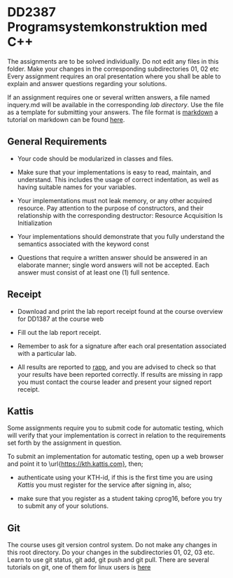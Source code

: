 # DD2387 Programsystemkonstruktion med C++

The assignments are to be solved individually. Do not edit any files in this folder. Make your changes in the corresponding subdirectories 01, 02 etc
Every assignment requires an oral presentation where you shall be able to explain and answer questions regarding your solutions.

If an assignment requires one or several written answers, a file named
inquery.md will be available in the
corresponding _lab directory_. Use the file as a template for submitting your answers. The file format is [markdown](https://en.wikipedia.org/wiki/Markdown) a tutorial on markdown can be found [here](http://www.markdowntutorial.com/). 

## General Requirements

* Your code should be modularized in classes and files.

* Make sure that your implementations is easy to read, maintain, and understand.
This includes the usage of correct indentation, as well as having suitable names
for your variables.

* Your implementations must not leak memory, or any other acquired resource.
Pay attention to the purpose of constructors, and their relationship with the corresponding destructor: Resource Acquisition Is Initialization

* Your implementations should demonstrate that you fully understand the semantics associated with the keyword const

* Questions that require a written answer should be answered in an elaborate manner; single word answers will not be accepted. Each answer must consist of
at least one (1) full sentence.

## Receipt

* Download and print the lab report receipt found at the course overview for DD1387 at the course web

* Fill out the lab report receipt.

* Remember to ask for a signature after each oral presentation associated with a particular lab.

* All results are reported to [rapp](http://rapp.csc.kth.se), and you are
    advised to check so that your results have been reported correctly. If results 
    are missing in rapp you must contact the course leader and
    present your signed report receipt.

## Kattis

Some assignments require you to submit code for automatic testing, which will
verify that your implementation is correct in relation to the requirements set
forth by the assignment in question.

To submit an implementation for automatic testing, open up a web browser and
point it to \url{https://kth.kattis.com}, then;


*  authenticate using your KTH-id, if this is the first time you are using
    _Kattis_ you must register for the service after signing in, also;

  
*  make sure that you register as a student taking cprog16, before you try to
    submit any of your solutions.


## Git

The course uses git version control system. Do not make any changes in this root directory. Do your changes in the subdirectories 01, 02, 03 etc. Learn to use git status, git add, git push and git pull. There are several tutorials on git, one of them for linux users is [here](http://www.tutorialspoint.com/git/git_quick_guide.htm)




